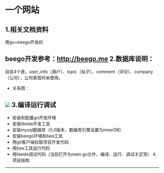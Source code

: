 一个网站
===
1.相关文档资料
---
用go+beego开发的
    
beego开发参考：http://beego.me
2.数据库说明：
---
目前4个表，user_info（用户）、topic（帖子）、comment（评论）、company（公司），公司表暂时未使用。

* 关系图：

![](http://lower.u.qiniudn.com/db.png)
3.编译运行调试
---
* 安装和配置go开发环境
* 安装liteide开发工具
* 安装mysql数据库（5.0版本，数据库引擎设置为innerDB）
* 安装beego环境和bee工具
* 用git客户端拉取项目开发代码
* 用bee工具运行代码
* 用liteide调试代码（当前打开为main.go文件，编译、运行、调试才正常）
4.项目结构
---


